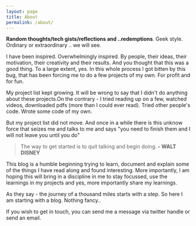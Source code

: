 ```yaml
---
layout: page
title: About
permalink: /about/
---
```


**Random thoughts/tech gists/reflections and ..redemptions**. Geek style.
Ordinary or extraordinary .. we will see. 

I have been inspired. Overwhelmingly inspired. By people, their ideas, their motivation, their creativity and their results. 
And you thought that this was a good thing. To a large extent, yes. In this whole process I got bitten by this bug, that has been forcing me to do a few projects of my own. For profit and for fun. 

My project list kept growing. It will be wrong to say that I didn't do anything about these projects.On the contrary - I tried reading up on a few, watched videos, downloaded pdfs (more than I could ever read). Tried other people's code. Wrote some code of my own. 

But my project list did not move. And once in a while there is this unknow force that seizes me and talks to me and says "you need to finish them and I will not leave you until you do"

<blockquote> <p> The way to get started is to quit talking and begin doing.<strong> - WALT DISNEY</strong></p> </blockquote>


This blog is a humble beginning trying to learn, document and explain some of the things I have read along and found interesting. More importantly, I am hoping this will bring in a discipline in me to stay focussed, use the learnings in my projects and yes, more importantly share my learnings. 

As they say - the journey of a thousand miles starts with a step. So here I am starting with a blog. 
Nothing fancy..


If you wish to get in touch, you can send me a message via twitter handle or send an email.